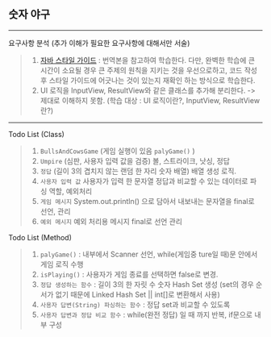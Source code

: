 ## 숫자 야구

----
 요구사항 분석 (추가 이해가 필요한 요구사항에 대해서만 서술)
> 1. [자바 스타일 가이드](https://github.com/JunHoPark93/google-java-styleguide) : 번역본을 참고하여 학습한다. 다만, 완벽한 학습에 큰 시간이 소요될 경우 큰 주제의 원칙을 지키는 것을 우선으로하고, 코드 작성 후 스타일 가이드에 어긋나는 것이 있는지 재확인 하는 방식으로 학습한다.
> 2. UI 로직을 InputView, ResultView와 같은 클래스를 추가해 분리한다. -> 제대로 이해하지 못함. (학습 대상 : UI 로직이란?, InputView, ResultView란?)
---
 Todo List (Class)
> 1. `BullsAndCowsGame` (게임 실행이 있음 `palyGame()` )
> 2. `Umpire` (심판, 사용자 입력 값을 검증) 볼, 스트라이크, 낫싱, 정답
> 3. `정답` (길이 3의 겹치지 않는 랜덤 한 자리 숫자 배열) 배열 생성 로직.
> 4. `사용자 입력 값` 사용자가 입력 한 문자열 정답과 비교할 수 있는 데이터로 파싱 역할, 예외처리
> 5. `게임 메시지` System.out.println() 으로 담아서 내보내는 문자열을 final로 선언, 관리
> 6. `예외 메시지` 예외 처리용 메시지 final로 선언 관리

Todo List (Method)
> 1. `palyGame()` : 내부에서 Scanner 선언, while(게임중 ture일 때)문 안에서 게임 로직 수행
> 2. `isPlaying()` : 사용자가 게임 종료를 선택하면 false로 변경.
> 3. `정답 생성하는 함수` : 길이 3의 한 자릿 수 숫자 Hash Set 생성 (set의 경우 순서가 없기 때문에 Linked Hash Set || int[]로 변환해서 사용)
> 4. `사용자 답변(String) 파싱하는 함수` : 정답 set과 비교할 수 있도록 
> 5. `사용자 답변과 정답 비교 함수` : while(완전 정답) 일 때 까지 반복, if문으로 내부 구성